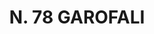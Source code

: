 ---
title: "N. 78 GAROFALI"
plant-name: "N. 78"
plant-number: "078"
plant-xml: "/assets/xml/plant078.xml"
plant-img1: "/assets/img/plant078_verso.jpg"
plant-img2: "/assets/img/plant078.jpg"
plant-title: "N. 78 GAROFALI"
plant-taxon-link: ""
plant-taxon-link: ""
layout: single-xml
---